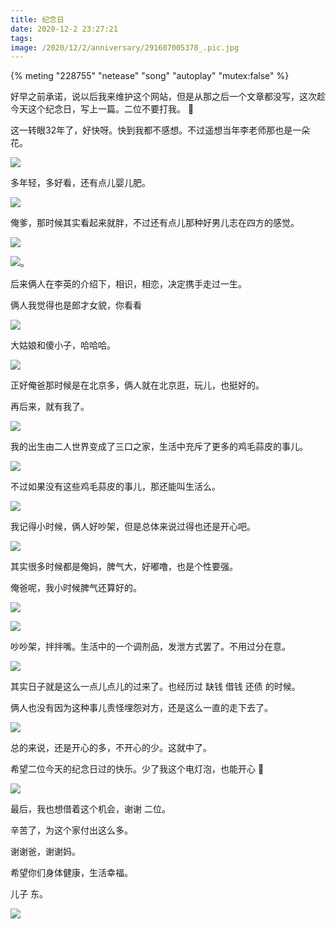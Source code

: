 ```yaml
---
title: 纪念日
date: 2020-12-2 23:27:21
tags: 
image: /2020/12/2/anniversary/291607005378_.pic.jpg
---
```


{% meting "228755" "netease" "song" "autoplay" "mutex:false" %}


好早之前承诺，说以后我来维护这个网站，但是从那之后一个文章都没写，这次趁今天这个纪念日，写上一篇。二位不要打我。 🤣


这一转眼32年了，好快呀。快到我都不感想。不过遥想当年李老师那也是一朵花。

![](311607005511_.pic.jpg)

多年轻，多好看，还有点儿婴儿肥。

![](411607005864_.pic.jpg)

俺爹，那时候其实看起来就胖，不过还有点儿那种好男儿志在四方的感觉。

![](501607007060_.pic.jpg)

![](511607007120_.pic.jpg)。

后来俩人在李英的介绍下，相识，相恋，决定携手走过一生。

俩人我觉得也是郎才女貌，你看看

![](291607005378_.pic.jpg)

大姑娘和傻小子，哈哈哈。

![](371607005516_.pic.jpg)

正好俺爸那时候是在北京多，俩人就在北京逛，玩儿，也挺好的。

再后来，就有我了。

![](431607005866_.pic.jpg)

我的出生由二人世界变成了三口之家，生活中充斥了更多的鸡毛蒜皮的事儿。

![](381607005517_.pic.jpg)

不过如果没有这些鸡毛蒜皮的事儿，那还能叫生活么。

![](321607005512_.pic.jpg)

我记得小时候，俩人好吵架，但是总体来说过得也还是开心吧。

![](391607005862_.pic.jpg)

其实很多时候都是俺妈，脾气大，好嘟噜，也是个性要强。

俺爸呢，我小时候脾气还算好的。

![](401607005863_.pic.jpg)

![](421607005865_.pic.jpg)

吵吵架，拌拌嘴。生活中的一个调剂品，发泄方式罢了。不用过分在意。

![](461607005869_.pic.jpg)

其实日子就是这么一点儿点儿的过来了。也经历过 缺钱 借钱 还债 的时候。

俩人也没有因为这种事儿责怪埋怨对方，还是这么一直的走下去了。

![](441607005867_.pic.jpg)

总的来说，还是开心的多，不开心的少。这就中了。

希望二位今天的纪念日过的快乐。少了我这个电灯泡，也能开心 🤣

![](461607005869_.pic.jpg)

最后，我也想借着这个机会，谢谢 二位。

辛苦了，为这个家付出这么多。

谢谢爸，谢谢妈。

希望你们身体健康，生活幸福。

儿子 东。

![](481607006146_.pic.jpg)



